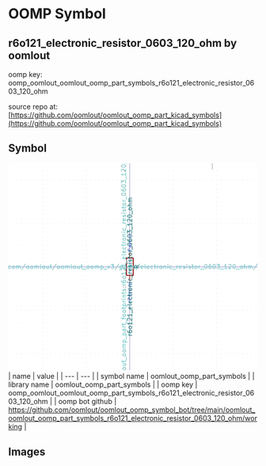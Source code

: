 # OOMP Symbol  
## r6o121_electronic_resistor_0603_120_ohm  by oomlout  
  
oomp key: oomp_oomlout_oomlout_oomp_part_symbols_r6o121_electronic_resistor_0603_120_ohm  
  
source repo at: [https://github.com/oomlout/oomlout_oomp_part_kicad_symbols](https://github.com/oomlout/oomlout_oomp_part_kicad_symbols)  
## Symbol  
  
[![working.png](working_600.png)](working.png)  
| name | value | 
| --- | --- | 
| symbol name | oomlout_oomp_part_symbols | 
| library name | oomlout_oomp_part_symbols | 
| oomp key | oomp_oomlout_oomlout_oomp_part_symbols_r6o121_electronic_resistor_0603_120_ohm | 
| oomp bot github | https://github.com/oomlout/oomlout_oomp_symbol_bot/tree/main/oomlout_oomlout_oomp_part_symbols_r6o121_electronic_resistor_0603_120_ohm/working | 
## Images  
